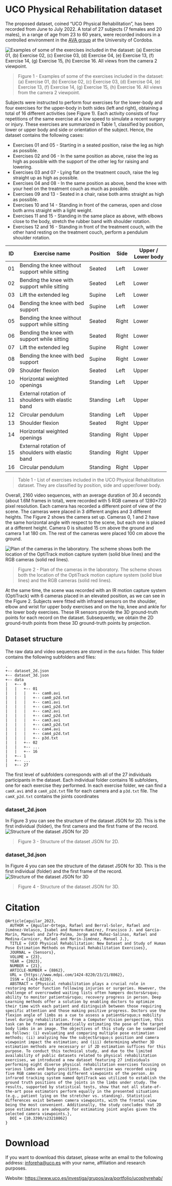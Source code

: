 # UCO Physical Rehabilitation dataset
The proposed dataset, coined “UCO Physical Rehabilitation”, has been recorded from June to July 2022. A total of 27 subjects (7 females and 20 males), in a range of age from 23 to 60 years, were recorded indoors in a controlled environment in the [AVA group](https://www.uco.es/investiga/grupos/ava/) at the University of Cordoba.

![Examples of some of the exercises included in the dataset: (a) Exercise 01, (b) Exercise 02, (c) Exercise 03, (d) Exercise 04, (e) Exercise 13, (f) Exercise 14, (g) Exercise 15, (h) Exercise 16. All views from the camera 2 viewpoint.](https://raw.githubusercontent.com/AVAuco/ucophyrehab/b956be91c52c689580fd245ccf56506b76d797b7/img/dataset_web_pixel.png)

> Figure 1 - Examples of some of the exercises included in the dataset: (a) Exercise 01, (b) Exercise 02, (c) Exercise 03, (d) Exercise 04, (e) Exercise 13, (f) Exercise 14, (g) Exercise 15, (h) Exercise 16. All views from the camera 2 viewpoint.

Subjects were instructed to perform four exercises for the lower-body and four exercises for the upper-body in both sides (left and right), obtaining a total of 16 different activities (see Figure 1). Each activity consists of four repetitions of the same exercise at a low speed to simulate a recent surgery or injury. These exercises are summarized in Table 1, classified by position, lower or upper body and side or orientation of the subject.
Hence, the dataset contains the following cases:
- Exercises 01 and 05 - Starting in a seated position, raise the leg as high as possible.
- Exercises 02 and 06 - In the same position as above, raise the leg as high as possible with the support of the other leg for raising and lowering.
- Exercises 03 and 07 - Lying flat on the treatment couch, raise the leg straight up as high as possible.
- Exercises 04 and 08 - In the same position as above, bend the knee with your heel on the treatment couch as much as possible.
- Exercises 09 and 13 - Seated in a chair, raise both arms straight as high as possible.
- Exercises 10 and 14 - Standing in front of the cameras, open and close both arms straight with a light weight.
- Exercises 11 and 15 - Standing in the same place as above, with elbows close to the body, stretch the rubber band with shoulder rotation.
- Exercises 12 and 16 - Standing in front of the treatment couch, with the other hand resting on the treatment couch, perform a pendulum shoulder rotation.

| ID | Exercise name | Position | Side | Upper / Lower body |
|--|--|--|--|--|
| 01 | Bending the knee without support while sitting | Seated | Left | Lower |
| 02 | Bending the knee with support while sitting | Seated | Left | Lower |
| 03 | Lift the extended leg | Supine | Left | Lower |
| 04 | Bending the knee with bed support | Supine | Left | Lower |
| 05 | Bending the knee without support while sitting | Seated | Right | Lower |
| 06 | Bending the knee with support while sitting | Seated | Right | Lower |
| 07 | Lift the extended leg | Supine | Right | Lower |
| 08 | Bending the knee with bed support | Supine | Right | Lower |
| 09 | Shoulder flexion | Seated | Left | Upper |
| 10 | Horizontal weighted openings | Standing | Left | Upper |
| 11 | External rotation of shoulders with elastic band | Standing | Left | Upper |
| 12 | Circular pendulum | Standing | Left | Upper |
| 13 | Shoulder flexion | Seated | Right | Upper |
| 14 | Horizontal weighted openings | Standing | Right | Upper |
| 15 | External rotation of shoulders with elastic band | Standing | Right | Upper |
| 16 | Circular pendulum | Standing | Right | Upper |

> Table 1 - List of exercises included in the UCO Physical Rehabilitation dataset. They are classified by
position, side and upper/lower body.

Overall, 2160 video sequences, with an average duration of 30.4 seconds (about 1.6M frames in total), were recorded with 5 RGB camera of 1280×720 pixel resolution. Each camera has recorded a different point of view of the scene.
The cameras were placed in 3 different angles and 3 different heights. The Figure 2 shows the camera set up. Cameras 0, 1 and 2 have the same horizontal angle with respect to the scene, but each one is placed at a different height. Camera 0 is situated 15 cm above the ground and camera 1 at 180 cm. The rest of the cameras were placed 100 cm above the ground.

![Plan of the cameras in the laboratory. The scheme shows both the location of the OptiTrack motion capture system (solid blue lines) and the RGB cameras (solid red lines).](https://raw.githubusercontent.com/AVAuco/ucophyrehab/main/img/plano_lab_v2_3d.png)

> Figure 2 - Plan of the cameras in the laboratory. The scheme shows both the location of the OptiTrack motion capture system (solid blue lines) and the RGB cameras (solid red lines).

At the same time, the scene was recorded with an IR motion capture system (OptiTrack) with 6 cameras placed in an elevated position, as we can see in the Figure 2. Subjects were fitted with infrared sensors on the shoulder, elbow and wrist for upper body exercises and on the hip, knee and ankle for the lower body exercises. These IR sensors provide the 3D ground-truth points for each record on the dataset. Subsequently, we obtain the 2D ground-truth points from these 3D ground-truth points by
projection.

## Dataset structure
The raw data and video sequences are stored in the `data` folder. This folder contains the following subfolders and files:
```
.
+-- dataset_2d.json
+-- dataset_3d.json
+-- data
|   +-- 0
|	|	+-- 01
|	|	|	+-- cam0.avi
|	|	|	+-- cam0_p2d.txt
|	|	|	+-- cam1.avi
|	|	|	+-- cam1_p2d.txt
|	|	|	+-- cam2.avi
|	|	|	+-- cam2_p2d.txt
|	|	|	+-- cam3.avi
|	|	|	+-- cam3_p2d.txt
|	|	|	+-- cam4.avi
|	|	|	+-- cam4_p2d.txt
|	|	|	+-- p3d.txt
|	|	+-- 02
|	|	+-- ...
|	|	+-- 16
|   +-- 1
|	+-- ...
|   +-- 27
```
The first level of subfolders corresponds with all of the 27 individuals participants in the dataset. Each individual folder contains 16 subfolders, one for each exercise they performed. In each exercise folder, we can find a `camX.avi` and a `camX_p2d.txt` file for each camera and a `p3d.txt` file. The `camX_p2d.txt` contains the joints coordinates 
### dataset_2d.json
In Figure 3 you can see the structure of the dataset JSON for 2D. This is the first individual (folder), the first camera and the first frame of the record.
![Structure of the dataset JSON for 2D](https://raw.githubusercontent.com/AVAuco/ucophyrehab/main/img/ucophyrehab_2d.png)
> Figure 3 - Structure of the dataset JSON for 2D.


### dataset_3d.json
In Figure 4 you can see the structure of the dataset JSON for 3D. This is the first individual (folder) and the first frame of the record.
![Structure of the dataset JSON for 3D](https://raw.githubusercontent.com/AVAuco/ucophyrehab/main/img/ucophyrehab_3d.png)
> Figure 4 - Structure of the dataset JSON for 3D.

# Citation
```
@Article{aguilar_2023,
  AUTHOR = {Aguilar-Ortega, Rafael and Berral-Soler, Rafael and Jiménez-Velasco, Isabel and Romero-Ramírez, Francisco J. and García-Marín, Manuel and Zafra-Palma, Jorge and Muñoz-Salinas, Rafael and Medina-Carnicer, Rafael and Marín-Jiménez, Manuel J.},
  TITLE = {UCO Physical Rehabilitation: New Dataset and Study of Human Pose Estimation Methods on Physical Rehabilitation Exercises},
  JOURNAL = {Sensors},
  VOLUME = {23},
  YEAR = {2023},
  NUMBER = {21},
  ARTICLE-NUMBER = {8862},
  URL = {https://www.mdpi.com/1424-8220/23/21/8862},
  ISSN = {1424-8220},
  ABSTRACT = {Physical rehabilitation plays a crucial role in restoring motor function following injuries or surgeries. However, the challenge of overcrowded waiting lists often hampers doctors&rsquo; ability to monitor patients&rsquo; recovery progress in person. Deep Learning methods offer a solution by enabling doctors to optimize their time with each patient and distinguish between those requiring specific attention and those making positive progress. Doctors use the flexion angle of limbs as a cue to assess a patient&rsquo;s mobility level during rehabilitation. From a Computer Vision perspective, this task can be framed as automatically estimating the pose of the target body limbs in an image. The objectives of this study can be summarized as follows: (i) evaluating and comparing multiple pose estimation methods; (ii) analyzing how the subject&rsquo;s position and camera viewpoint impact the estimation; and (iii) determining whether 3D estimation methods are necessary or if 2D estimation suffices for this purpose. To conduct this technical study, and due to the limited availability of public datasets related to physical rehabilitation exercises, we introduced a new dataset featuring 27 individuals performing eight diverse physical rehabilitation exercises focusing on various limbs and body positions. Each exercise was recorded using five RGB cameras capturing different viewpoints of the person. An infrared tracking system named OptiTrack was utilized to establish the ground truth positions of the joints in the limbs under study. The results, supported by statistical tests, show that not all state-of-the-art pose estimators perform equally in the presented situations (e.g., patient lying on the stretcher vs. standing). Statistical differences exist between camera viewpoints, with the frontal view being the most convenient. Additionally, the study concludes that 2D pose estimators are adequate for estimating joint angles given the selected camera viewpoints.},
  DOI = {10.3390/s23218862}
}
```

# Download
If you want to download this dataset, please write an email to the following address: [inforeha@uco.es](mailto:inforeha@uco.es) with your name, affiliation and research purposes.

Website: https://www.uco.es/investiga/grupos/ava/portfolio/ucophyrehab/
